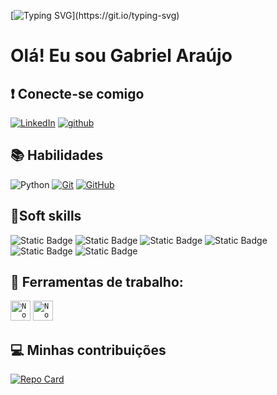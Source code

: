 [![Typing SVG](https://readme-typing-svg.herokuapp.com/?color=0E8AE6&size=35&center=true&vCenter=true&width=1000&lines=Bem+vindo!+Pronto+para+conhecer+meu+perfil?)](https://git.io/typing-svg)


# Olá! Eu sou Gabriel Araújo


## ❗ Conecte-se comigo
[![LinkedIn](https://img.shields.io/badge/LinkedIn-0077B5?style=for-the-badge&logo=linkedin&logoColor=white)](https://www.linkedin.com/in/gabriel-ara%C3%BAjo-08b355148/)
[![github](https://img.shields.io/badge/github-000?style=for-the-badge&logo=github&logoColor=white)](https://github.com/Gabriel-araujo547)


## 📚 Habilidades
![Python](https://img.shields.io/badge/python-3670A0?style=for-the-badge&logo=python&logoColor=ffdd54)
[![Git](https://img.shields.io/badge/Git-000?style=for-the-badge&logo=git&logoColor=E94D5F)](https://git-scm.com/doc)
[![GitHub](https://img.shields.io/badge/GitHub-000?style=for-the-badge&logo=github&logoColor=30A3DC)](https://docs.github.com/)

## 🚀Soft skills
![Static Badge](https://img.shields.io/badge/Lideran%C3%A7a-%234550ed68?style=for-the-badge) 
![Static Badge](https://img.shields.io/badge/Gest%C3%A3o%20do%20Tempo%20-%20%236f3799?style=for-the-badge) ![Static Badge](https://img.shields.io/badge/Trabalho%20em%20Equipe%20-%20%2337998c?style=for-the-badge) ![Static Badge](https://img.shields.io/badge/Pensamento%20Cr%C3%ADtico%20-%20%23bf3997?style=for-the-badge) ![Static Badge](https://img.shields.io/badge/Comunica%C3%A7%C3%A3o%20Assertiva%20-%20%23d9d209?style=for-the-badge) ![Static Badge](https://img.shields.io/badge/Resiliencia%20-%20%23602bc2?style=for-the-badge)

## 💼 Ferramentas de trabalho:


<code><img height="32" src="https://skillicons.dev/icons?i=vscode&theme=light" alt="Nodejs"/></code>
<code><img height="32" src="https://skillicons.dev/icons?i=github&theme=light" alt="Nodejs"/></code>


## 💻 Minhas contribuições
[![Repo Card](https://github-readme-stats.vercel.app/api/pin/?username=Gabriel-araujo547&repo=Dio-lab-open-source&bg_color=000&border_color=30A3DC&show_icons=true&icon_color=300A3DC&title_color=E94D5F&text_color=FFF)](https://github.com/Gabriel-araujo547/dio-lab-open-source)

